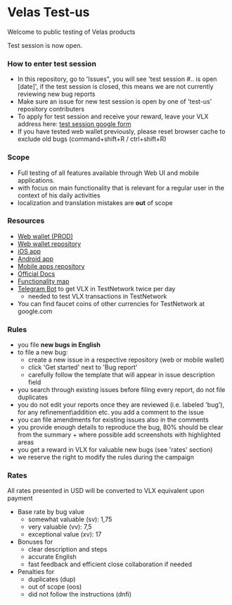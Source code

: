 # Velas Test-us
Welcome to public testing of Velas products

Test session is now open.

### How to enter test session
- In this repository, go to 'Issues", you will see 'test session #.. is open [date]', if the test session is closed, this means we are not currently reviewing new bug reports
- Make sure an issue for new test session is open by one of 'test-us' repository contributers
- To apply for test session and receive your reward, leave your VLX address here: [test session google form](https://forms.gle/Ko1Zme7PubfYNYve7)
- If you have tested web wallet previously, please reset browser cache to exclude old bugs (command+shift+R / ctrl+shift+R)

### Scope

- Full testing of all features available through Web UI and mobile applications. 
- with focus on main functionality that is relevant for a regular user in the context of his daily activities
- localization and translation mistakes are **out** of scope

### Resources

- [Web wallet (PROD)](https://wallet.velas.com/) 
- [Web wallet repository](https://github.com/velas/JsWallet)
- [iOS app](https://apps.apple.com/us/app/velas-mobile-wallet/id1541032748)
- [Android app](https://play.google.com/store/apps/details?id=com.velas.mobile_wallet&hl=en&gl=US)
- [Mobile apps repository](https://github.com/velas/mobile-wallet)
- [Official Docs](https://support.velas.com/hc/en-150/sections/360004308360-Questions-and-answers)
- [Functionality map](https://miro.com/app/board/o9J_kgErsAQ=/)
- [Telegram Bot](https://t.me/velas_faucet_bot) to get VLX in TestNetwork twice per day
  - needed to test VLX transactions in TestNetwork
- You can find faucet coins of other currencies for TestNetwork at google.com

### Rules

- you file **new bugs in English**
- to file a new bug:
  - create a new issue in a respective repository (web or mobile wallet)
  - click 'Get started' next to 'Bug report'
  - carefully follow the template that will appear in issue description field
- you search through existing issues before filing every report, do not file duplicates
- you do not edit your reports once they are reviewed (i.e. labeled 'bug'), for any refinement\addition etc. you add a comment to the issue
- you can file amendments for existing issues also in the comments
- you provide enough details to reproduce the bug, 80% should be clear from the summary + where possible add screenshots with highlighted areas 
- you get a reward in VLX for valuable new bugs (see 'rates' section)
- we reserve the right to modify the rules during the campaign

### Rates
All rates presented in USD will be converted to VLX equivalent upon payment

- Base rate by bug value
  - somewhat valuable (sv): 1,75
  - very valuable (vv): 7,5
  - exceptional value (xv): 17
- Bonuses for
  - clear description and steps
  - accurate English
  - fast feedback and efficient close collaboration if needed
- Penalties for
  - duplicates (dup)
  - out of scope (oos)
  - did not follow the instructions (dnfi)

